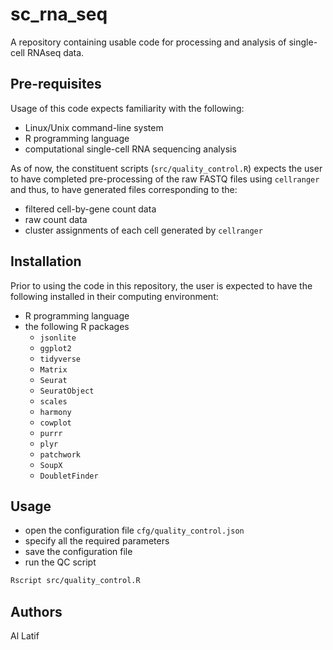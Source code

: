 # sc_rna_seq
A repository containing usable code for processing and analysis of single-cell RNAseq data. 

## Pre-requisites
Usage of this code expects familiarity with the following:
* Linux/Unix command-line system
* R programming language
* computational single-cell RNA sequencing analysis

As of now, the constituent scripts (`src/quality_control.R`) expects the user to have completed pre-processing of the raw FASTQ files using `cellranger` and thus, to have generated files corresponding to the:

* filtered cell-by-gene count data
* raw count data
* cluster assignments of each cell generated by `cellranger`

## Installation
Prior to using the code in this repository, the user is expected to have the following installed in their computing environment:

* R programming language 
* the following R packages
    * `jsonlite`
    * `ggplot2`
    * `tidyverse`
    * `Matrix`
    * `Seurat`
    * `SeuratObject`
    * `scales`
    * `harmony`
    * `cowplot`
    * `purrr`
    * `plyr`
    * `patchwork`
    * `SoupX`
    * `DoubletFinder`

## Usage

* open the configuration file `cfg/quality_control.json`
* specify all the required parameters 
* save the configuration file
* run the QC script
```bash
Rscript src/quality_control.R
```

## Authors
Al Latif